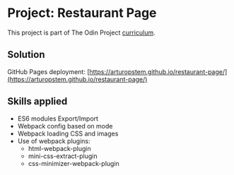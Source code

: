 # Project: Restaurant Page

This project is part of The Odin Project [curriculum](https://www.theodinproject.com/lessons/node-path-javascript-restaurant-page).

## Solution

GitHub Pages deployment: [https://arturopstem.github.io/restaurant-page/](https://arturopstem.github.io/restaurant-page/)

## Skills applied

- ES6 modules Export/Import
- Webpack config based on mode
- Webpack loading CSS and images
- Use of webpack plugins:
  - html-webpack-plugin
  - mini-css-extract-plugin
  - css-minimizer-webpack-plugin
